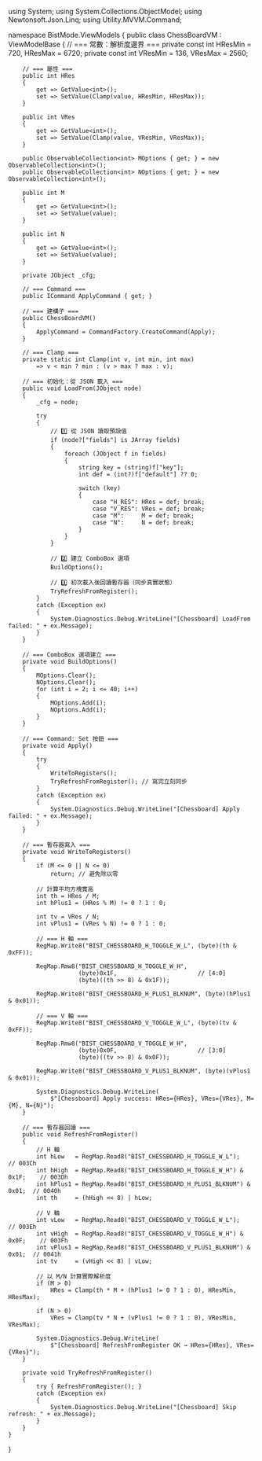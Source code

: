 using System;
using System.Collections.ObjectModel;
using Newtonsoft.Json.Linq;
using Utility.MVVM.Command;

namespace BistMode.ViewModels
{
    public class ChessBoardVM : ViewModelBase
    {
        // === 常數：解析度邊界 ===
        private const int HResMin = 720,  HResMax = 6720;
        private const int VResMin = 136,  VResMax = 2560;

        // === 屬性 ===
        public int HRes
        {
            get => GetValue<int>();
            set => SetValue(Clamp(value, HResMin, HResMax));
        }

        public int VRes
        {
            get => GetValue<int>();
            set => SetValue(Clamp(value, VResMin, VResMax));
        }

        public ObservableCollection<int> MOptions { get; } = new ObservableCollection<int>();
        public ObservableCollection<int> NOptions { get; } = new ObservableCollection<int>();

        public int M
        {
            get => GetValue<int>();
            set => SetValue(value);
        }

        public int N
        {
            get => GetValue<int>();
            set => SetValue(value);
        }

        private JObject _cfg;

        // === Command ===
        public ICommand ApplyCommand { get; }

        // === 建構子 ===
        public ChessBoardVM()
        {
            ApplyCommand = CommandFactory.CreateCommand(Apply);
        }

        // === Clamp ===
        private static int Clamp(int v, int min, int max)
            => v < min ? min : (v > max ? max : v);

        // === 初始化：從 JSON 載入 ===
        public void LoadFrom(JObject node)
        {
            _cfg = node;

            try
            {
                // 1️⃣ 從 JSON 讀取預設值
                if (node?["fields"] is JArray fields)
                {
                    foreach (JObject f in fields)
                    {
                        string key = (string)f["key"];
                        int def = (int?)f["default"] ?? 0;

                        switch (key)
                        {
                            case "H_RES": HRes = def; break;
                            case "V_RES": VRes = def; break;
                            case "M":     M = def; break;
                            case "N":     N = def; break;
                        }
                    }
                }

                // 2️⃣ 建立 ComboBox 選項
                BuildOptions();

                // 3️⃣ 初次載入後回讀暫存器（同步真實狀態）
                TryRefreshFromRegister();
            }
            catch (Exception ex)
            {
                System.Diagnostics.Debug.WriteLine("[Chessboard] LoadFrom failed: " + ex.Message);
            }
        }

        // === ComboBox 選項建立 ===
        private void BuildOptions()
        {
            MOptions.Clear();
            NOptions.Clear();
            for (int i = 2; i <= 40; i++)
            {
                MOptions.Add(i);
                NOptions.Add(i);
            }
        }

        // === Command: Set 按鈕 ===
        private void Apply()
        {
            try
            {
                WriteToRegisters();
                TryRefreshFromRegister(); // 寫完立刻同步
            }
            catch (Exception ex)
            {
                System.Diagnostics.Debug.WriteLine("[Chessboard] Apply failed: " + ex.Message);
            }
        }

        // === 暫存器寫入 ===
        private void WriteToRegisters()
        {
            if (M <= 0 || N <= 0)
                return; // 避免除以零

            // 計算平均方塊寬高
            int th = HRes / M;
            int hPlus1 = (HRes % M) != 0 ? 1 : 0;

            int tv = VRes / N;
            int vPlus1 = (VRes % N) != 0 ? 1 : 0;

            // === H 軸 ===
            RegMap.Write8("BIST_CHESSBOARD_H_TOGGLE_W_L", (byte)(th & 0xFF));

            RegMap.Rmw8("BIST_CHESSBOARD_H_TOGGLE_W_H",
                        (byte)0x1F,                       // [4:0]
                        (byte)((th >> 8) & 0x1F));

            RegMap.Write8("BIST_CHESSBOARD_H_PLUS1_BLKNUM", (byte)(hPlus1 & 0x01));

            // === V 軸 ===
            RegMap.Write8("BIST_CHESSBOARD_V_TOGGLE_W_L", (byte)(tv & 0xFF));

            RegMap.Rmw8("BIST_CHESSBOARD_V_TOGGLE_W_H",
                        (byte)0x0F,                       // [3:0]
                        (byte)((tv >> 8) & 0x0F));

            RegMap.Write8("BIST_CHESSBOARD_V_PLUS1_BLKNUM", (byte)(vPlus1 & 0x01));

            System.Diagnostics.Debug.WriteLine(
                $"[Chessboard] Apply success: HRes={HRes}, VRes={VRes}, M={M}, N={N}");
        }

        // === 暫存器回讀 ===
        public void RefreshFromRegister()
        {
            // H 軸
            int hLow   = RegMap.Read8("BIST_CHESSBOARD_H_TOGGLE_W_L");           // 003Ch
            int hHigh  = RegMap.Read8("BIST_CHESSBOARD_H_TOGGLE_W_H") & 0x1F;    // 003Dh
            int hPlus1 = RegMap.Read8("BIST_CHESSBOARD_H_PLUS1_BLKNUM") & 0x01;  // 0040h
            int th     = (hHigh << 8) | hLow;

            // V 軸
            int vLow   = RegMap.Read8("BIST_CHESSBOARD_V_TOGGLE_W_L");           // 003Eh
            int vHigh  = RegMap.Read8("BIST_CHESSBOARD_V_TOGGLE_W_H") & 0x0F;    // 003Fh
            int vPlus1 = RegMap.Read8("BIST_CHESSBOARD_V_PLUS1_BLKNUM") & 0x01;  // 0041h
            int tv     = (vHigh << 8) | vLow;

            // 以 M/N 計算實際解析度
            if (M > 0)
                HRes = Clamp(th * M + (hPlus1 != 0 ? 1 : 0), HResMin, HResMax);

            if (N > 0)
                VRes = Clamp(tv * N + (vPlus1 != 0 ? 1 : 0), VResMin, VResMax);

            System.Diagnostics.Debug.WriteLine(
                $"[Chessboard] RefreshFromRegister OK → HRes={HRes}, VRes={VRes}");
        }

        private void TryRefreshFromRegister()
        {
            try { RefreshFromRegister(); }
            catch (Exception ex)
            {
                System.Diagnostics.Debug.WriteLine("[Chessboard] Skip refresh: " + ex.Message);
            }
        }
    }
}